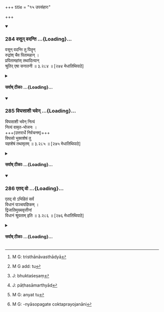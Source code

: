 +++
title = "१५ उपसंहारः"

+++
<div class="js_include" includetitle="true" newlevelforh1="3" unfilled url="/kalpAntaram/smRtiH/manuH/vishvAsa-prastutiH/03/284_vasUn_vadanti.md">
<details open><summary><h3>284 वसून् वदन्ति ...{Loading}...</h3></summary>

वसून् वदन्ति तु पितॄन्  
रुद्रांश् चैव पितामहान् ।  
प्रपितामहांस् तथादित्यान्  
श्रुतिर् एषा सनातनी  ॥ ३.२८४ ॥ [२७४ मेधातिथिपाठे]
</details>
</div>
<div class="js_include collapsed" newlevelforh1="4" title="सर्वाष् टीकाः" unfilled url="/kalpAntaram/smRtiH/manuH/sarvASh_TIkAH/03/284_vasUn_vadanti.md">
<details><summary><h4>सर्वाष् टीकाः ...{Loading}...</h4></summary>
<details><summary>गङ्गानथ-मूलानुवादः</summary>

They call the Fathers “Vasus;” the grandfathers they call “Rudras,” and the great-grandfathers they call “ādityas” such is the ancient text.—(284)
</details>
<details><summary>मेधातिथिः</summary>

[^५०२]:
     M G J: sanātanī (but see the commentary, which as purātanī)

पितृद्वेषाद् अप्रवर्तमानस्य प्रवृत्त्यर्थम् इदम् । त्रिस्थाना वस्वाद्या[^५०३] देवताह् पितरो ऽपि य एव पिण्डभाजः । अतो देवतात्वेनैते द्रष्टव्याः । **श्रुतिर् एषा** श्रूयते एतद् वेदे[^५०४] । अतः **पुरातनी** नित्यत्वाद् वेदस्य ॥ ३.२७४ ॥


[^५०४]:
     M G add: tu


[^५०३]:
     M G: tristhānāvasthādyā
</details>
<details><summary>गङ्गानथ-भाष्यानुवादः</summary>

This verse is intended to prompt a man who, through ill-will towards his
father, is disinclined to perform Śrāddhas.

The three grades of ancestors, to whom balls are offered, are the same
as the Vasus and other gods; hence they should be looked upon as gods.

‘*Such is the text*’—this is found in the Veda; hence ‘*ancient*’—the
Veda being eternal.—(284)
</details>
<details><summary>गङ्गानथ-टिप्पन्यः</summary>

This verse is quoted in *Aparārka* (p. 461), which explains the meaning
to be that the Father should be thought of as Vasu, the grandfather as
Rudra and the great-grandfather as Āditya;—in *Hemādri* (Śrāddha, p.
64);—and in *Gadādharapaddhati* (Kāla, p. 562) as setting forth the form
of the Pitṛs.
</details>
<details><summary>गङ्गानथ-तुल्य-वाक्यानि</summary>

*Yājñavalkya* (1.269).—‘The Pitṛs are the deities of the Śrāddha—Vasu,
Rudra and Āditya; and being satisfied with the Śrāddha, they satisfy the
Pitṛs.’

*Nandipurāṇa* (Caturvargacintāmaṇi-Śrāddha, p. 64).—‘Viṣṇu is the father
of the world, Brahmā the grand-father and myself (Śiva), the
great-grand-father.’

*Ādityapurāṇa* (Do.).—‘The months are the father, the seasons the
grand-father and the year the great-grandfather of the people.’
</details>
<details><summary>Bühler</summary>

284	They call (the manes of) fathers Vasus, (those of) grandfathers Rudras, and (those of) great-grandfathers Adityas; thus (speaks) the eternal Veda.
</details>
</details>
</div>
<div class="js_include" includetitle="true" newlevelforh1="3" unfilled url="/kalpAntaram/smRtiH/manuH/vishvAsa-prastutiH/03/285_vighasAshI_bhaven.md">
<details open><summary><h3>285 विघसाशी भवेन् ...{Loading}...</h3></summary>

विघसाशी भवेन् नित्यं  
नित्यं वामृत-भोजनः ।  
+++(उत्तरार्धे निर्वचनम्)+++  
विघसो भुक्तशेषं तु  
यज्ञशेषं तथामृतम्  ॥ ३.२८५ ॥ [२७५ मेधातिथिपाठे]
</details>
</div>
<div class="js_include collapsed" newlevelforh1="4" title="सर्वाष् टीकाः" unfilled url="/kalpAntaram/smRtiH/manuH/sarvASh_TIkAH/03/285_vighasAshI_bhaven.md">
<details><summary><h4>सर्वाष् टीकाः ...{Loading}...</h4></summary>
<details><summary>गङ्गानथ-मूलानुवादः</summary>

One should daily live upon “vighasa,” and daily he should eat “amṛta.” “Vighasa” is that which is left by those who must be fed; and “amṛta” is the remnant of sacrific es.—(285)
</details>
<details><summary>मेधातिथिः</summary>

आद्येन श्लोकपादेनातिथ्यादिभुक्तशिष्टस्यान्नस्य यद् भोजनं विहितं तद् अनूद्यते । माङ्गलिकतया मङ्गलावसानानि शास्त्राणि प्रथन्ते । पित्र्याद् दैवं कर्म शस्ततरम् । **यज्ञशेषम्** । अनेन ज्योतिष्टोमादिहविःशेषस्य भोजनं विघसस्य तुल्यतयोच्यते । उत्तरेणार्धश्लोकेन सौहार्दम् एव तस्य वेदार्थव्याख्यानम् । कस्यांचिच् छाखायाम् आभ्यां शब्दाभ्यां विधानं दृष्टम् अतो व्यामोहं निवर्तयति । विघसम् अश्नातीति **विघसाशी** । अमृतं भोजनम् अस्येत्य् **अमृतभोजनः** । **भृत्यशेषं**[^५०५] भृत्यभुक्तशिष्टम् इति द्रष्टव्यम् । **भुक्तशेषम्** इति पाठे सामर्थ्याद्[^५०६] अतिथ्यादिभुक्तम् इति द्रष्टव्यम् । 


[^५०६]:
     J: pāṭhasāmarthyād


[^५०५]:
     J: bhuktaśeṣaṃ

- <u>अन्ये</u> तु[^५०७] प्रकृतत्वाच् छ्राद्धभुक्तशेषम् इति द्रष्टव्यम् । तथा च स्मृत्यन्तरम् "भुञ्जीत पितृसेवितः" (य्ध् १.२४९) इति । श्राद्धाङ्गं चैतद् भोजनं <u>केचिद्</u> आहुः । 


[^५०७]:
     M G: anyat tu

- <u>अन्ये</u> तु पुरुषार्थो भोजननियमो ऽयम् इत्य् आहुः । "वसून् वदन्ति" (म्ध् ३.२७४) इत्य् अनेनैव श्राद्धप्रकरणस्याप्रवृत्तत्वात् । 

- **यज्ञशेषं** यज्ञोपयुक्तद्रव्यशेषम् इति द्रष्टव्यम् ॥ ३.२७५ ॥
</details>
<details><summary>गङ्गानथ-भाष्यानुवादः</summary>

The first quarter of the verse reiterates the ‘eating,’ that has been
laid down before, of the food left after the guests and other persons
have eaten.

All scriptures being meant to be conducive to welfare, scriptural
treatises always conclude with auspicious declarations; and Rites in
honour of the gods are more auspicious than those in honour of the
Pitṛs.

‘*Remnant of sacrifices*.’— This shows that the eating of the remnants
of the *Jyotiṣṭoma* and other sacrifices stands on the same footing a
the ‘eating of Vighasa.’

The second half of the verse contains the explanation of the Vedic
declaration, offered by the author, through kindness. He seeks to remove
any misconception that people might have regarding the two terms in
question, which are what have been used in some Vedic rescensional
texts.

He who eats *Vighasa* is said to ‘live upon Vighasa;’ and he who eats
*Amṛta* is said to ‘eat *Amṛta*.’

‘*What is left by those who must be fed*’—*i.e*., what is left after
persons, who must be fed, have been fed.

Others have explained that what is meant is ‘what has been left after
people have been fed at *Śrāddha*,’—on the ground that it is *Śrāddha*
that forms the subject-matter of the context. To the same end there is
another *Smṛti-text*—‘One should eat after having served the Pitṛs.’

Some people say that the ‘eating’ here mentioned forms part of the
*Śrāddha-* rite. While others have said that this restriction regarding
food is meant to serve a special purpose for man; the treatment of
*Śrāddhas* having ended with verse 284.

‘*Remnant of sacrifices*’ should be understood to mean what is left of
the materials used at sacrifices.—(285)
</details>
<details><summary>गङ्गानथ-टिप्पन्यः</summary>

Compare the *Mahābhārata* 13.93.13 *et. seq*.
</details>
<details><summary>गङ्गानथ-तुल्य-वाक्यानि</summary>

*Mahābhārata* (12.249.12-13) \[reproducing the first line of
Manu\].—‘The remnant of sacrifices is *amṛta*; and the eating of this is
equal to the eating of sacrificial food. He who eats the food left over
after the servants have eaten, is called the *vighasāśī*; *vighasa*
being the food left by servants, and *amṛta*, the remnant of
sacrifices.’ *Mahābhārata* (3.2.60).—\[Reproduces Manu\].
</details>
<details><summary>Bühler</summary>

285	Let him daily partake of the vighasa and daily eat amrita (ambrosia); but vighasa is what remains from the meal (of Brahmana guests) and the remainder of a sacrifice (is called) amrita.
</details>
</details>
</div>
<div class="js_include" includetitle="true" newlevelforh1="3" unfilled url="/kalpAntaram/smRtiH/manuH/vishvAsa-prastutiH/03/286_etad_vo.md">
<details open><summary><h3>286 एतद् वो ...{Loading}...</h3></summary>

एतद् वो ऽभिहितं सर्वं  
विधानं पाञ्चयज्ञिकम् ।  
द्विजातिमुख्यवृत्तीनां  
विधानं श्रूयताम् इति  ॥ ३.२८६ ॥ [२७६ मेधातिथिपाठे]
</details>
</div>
<div class="js_include collapsed" newlevelforh1="4" title="सर्वाष् टीकाः" unfilled url="/kalpAntaram/smRtiH/manuH/sarvASh_TIkAH/03/286_etad_vo.md">
<details><summary><h4>सर्वाष् टीकाः ...{Loading}...</h4></summary>
<details><summary>गङ्गानथ-मूलानुवादः</summary>

Thus has been described to you the procedure of the “Five Sacrifices;” listen now to the means of livelihood for the best of twice-born persons.—(286)
</details>
<details><summary>मेधातिथिः</summary>

पूर्वं हि व्यवहितस्य **पाञ्चयज्ञिकम्** इति महायज्ञविधेर् उपसंहारो माङ्गलिकतयैव । उत्तरेण श्लोकार्धेन वक्ष्यमाणाध्यायार्थैकदेशोपन्यासः । तौ चोक्तप्रयोजनौ[^५०८] । **द्विजातिमुख्या** ब्राह्मणास् तेषां **वृत्तयो** जीविकाः कर्माणि । द्विजातीनां वा मुख्यवृत्तय इति । उत्तरत्रैव दर्शयिष्याम इति प्रसिद्धम् ॥ ३.२७६ ॥


[^५०८]:
     M G: -nyāsopagate coktaprayojanāni

**इति मानवे धर्मशास्त्रे भृगुप्रोक्तायाम् संहितायां **

**तृतीयो ऽध्यायः ॥**

- मान्या कापि मनुस्मृतिस् तदुचिता व्याख्या हि मेधातिथेः ।

- सा लुप्तैव विधेर् वशात् क्वचिद् अपि प्राप्यं न यत् पुस्तकम् ॥

- क्षोणीन्द्रो मदनः सहारणसुतो देशान्तराद् आहृतैर् 

- जीर्णोद्धारम् अचीकरत् तत इतस् तत् पुस्तकैर् लेखितैः ॥

**इति श्रीभट्टविरस्वामिसूनोर् भट्टमेधातिथिस्वामिनः कृतौ मनुभाष्ये**

**तृतीयो ऽध्याय्ः समाप्तः ॥**
</details>
<details><summary>गङ्गानथ-भाष्यानुवादः</summary>

Though much has intervened between this and the description of the ‘Five
Sacrifices,’ yet the present reference to the latter, in the final
summing up, is with a view to auspiciousness.

The second half of the verse indicates a part of the subject-matter of
the next Discourse.

The usefulness of both these—the Summing Up and the Indicating of what
is coming next—has already been explained.

‘*The best of twice-born persons*’—*i.e*., Brāhmaṇas. the ‘*means of
livelihood*’—professions by which they should live.—Or, the construction
may be ‘the principal means of livelihood of twice-born persons.’ All
this shall be explained in the next chapter.—(286)



End of Discourse III.
</details>
<details><summary>Bühler</summary>

286	Thus all the ordinances relating to the five (daily great) sacrifices have been declared to you; hear now the law for the manner of living fit for Brahmanas.
</details>
</details>
</div>
